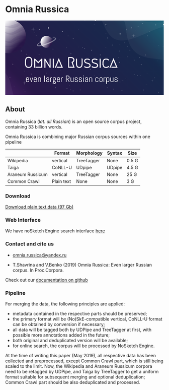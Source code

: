 


# Omnia Russica 



![](/assets/banner2.png)

## About
Omnia Russica (_lat. all Russian_) is an open source corpus project, containing 33 billion words.

Omnia Russica is combining major Russian corpus sources within one pipeline


|                  | Format     | Morphology | Syntax | Size  |
|------------------|------------|------------|--------|-------|
| Wikipedia        | vertical   | TreeTagger | None   | 0.5 G |
| Taiga            | CoNLL-U    | UDpipe     | UDpipe | 4.5 G |
| Araneum Russicum | vertical   | TreeTagger | None   | 25 G  |
| Common Crawl     | Plain text | None       | None   | 3 G   |


### Download
[Download plain text data (97 Gb)](url)


### Web Interface
We have noSketch Engine search interface [here](http://unesco.uniba.sk/guest)


###  Contact and cite us

 - omnia.russica@yandex.ru

 - T.Shavrina and V.Benko (2019) Omnia Russica: Even larger Russian corpus. In Proc.Corpora. 
 
Check out our [documentation on github](https://github.com/omnia-russica/pipeline) 

### Pipeline

For merging the data, the following principles are applied:
 - metadata contained in the respective parts should be preserved;
 - the primary format will be (No)SkE-compatible vertical, CoNLL-U format can be obtained by conversion if necessary;
 - all data will be tagged both by UDPipe and TreeTagger at first, with possible more annotations added in the future;
 - both original and deduplicated version will be available;
 - for online search, the corpus will be processed by NoSketch Engine.
    
    
At the time of writing this paper (May 2019), all respective data has been collected and preprocessed, except Common Crawl part, which is still being scaled to the limit. Now, the Wikipedia and Araneum Russicum corpora need to be retagged by UDPipe, and Taiga by TreeTagger to get a uniform format suitable for subsequent merging and optional deduplication; Common Crawl part should be  also deduplicated and processed. 
